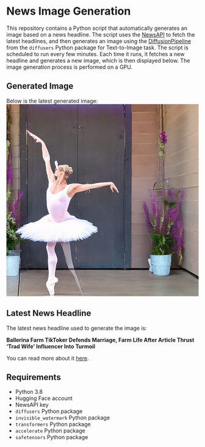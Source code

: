 # News Image Generation
This repository contains a Python script that automatically generates an image based on a news headline. The script uses the [NewsAPI](https://newsapi.org/) to fetch the latest headlines, and then generates an image using the [DiffusionPipeline](https://github.com/huggingface/diffusers) from the `diffusers` Python package for Text-to-Image task.
The script is scheduled to run every few minutes. Each time it runs, it fetches a new headline and generates a new image, which is then displayed below. The image generation process is performed on a GPU.

## Generated Image
Below is the latest generated image:
![Generated Image](image.png)

## Latest News Headline
The latest news headline used to generate the image is:

**Ballerina Farm TikToker Defends Marriage, Farm Life After Article Thrust ‘Trad Wife’ Influencer Into Turmoil**

You can read more about it [here](https://news.google.com/rss/articles/CBMi_gFBVV95cUxNTmYwVFFpSG5DTzQyQXZRVHpxN0N6Y1lfbWVtVjFnU1FmbkcwVnRzYnVaeDVlMXdRM3BsWW54NEI3WjZRQmZNTFE3SlJmZ1h3SGdDYzVTaGprSy1uTVVjQ1Fkb2NsUTYzTGxRVV83c3FQRmZ1dG5DTl8zRENoWXFvTml3d3hOVUhUbnJHa2FDRVk4WEd3a3FiaDNtVkF6UmJvOGFXRFhWTkJ6MU9laGJGTjVDRF85Ul9DSlZuMWZRaVVCYXBFLWZTOHVmaHdjMm9TQUJTdk1YTHRzMHloOWdMTFZfUVFyNks3V0R4VHRMNFJWOXdVSW1jWHU1aFNIUQ?oc=5).

## Requirements
- Python 3.8
- Hugging Face account
- NewsAPI key
- `diffusers` Python package
- `invisible_watermark` Python package
- `transformers` Python package
- `accelerate` Python package
- `safetensors` Python package
